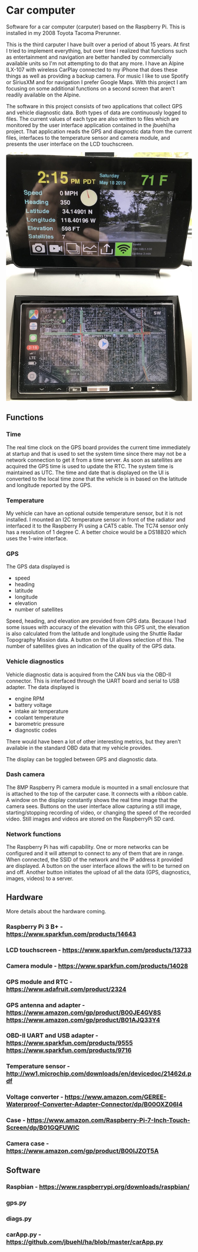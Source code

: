 # Car computer

Software for a car computer (carputer) based on the Raspberry Pi.  This is installed in my 2008 Toyota Tacoma Prerunner.

This is the third carputer I have built over a period of about 15 years.  At first I tried to implement everything, but over time I realized that functions such as entertainment and navigation are better handled by commercially available units so I'm not attempting to do that any more.  I have an Alpine ILX-107 with wireless CarPlay connected to my iPhone that does these things as well as providing a backup camera.  For music I like to use Spotify or SiriusXM and for navigation I prefer Google Maps.  With this project I am focusing on some additional functions on a second screen that aren't readily available on the Alpine.

The software in this project consists of two applications that collect GPS and vehicle diagnostic data.  Both types of data are continuously logged to files.  The current values of each type are also written to files which are monitored by the user interface application contained in the jbuehl/ha project.  That application reads the GPS and diagnostic data from the current files, interfaces to the temperature sensor and camera module, and presents the user interface on the LCD touchscreen.

![photo](docs/IMG_6727.JPG)

## Functions

### Time

The real time clock on the GPS board provides the current time immediately at startup and that is used to set the system time since there may not be a network connection to get it from a time server.  As soon as satellites are acquired the GPS time is used to update the RTC.  The system time is maintained as UTC.  The time and date that is displayed on the UI is converted to the local time zone that the vehicle is in based on the latitude and longitude reported by the GPS.

### Temperature

My vehicle can have an optional outside temperature sensor, but it is not installed.  I mounted an I2C temperature sensor in front of the radiator and interfaced it to the Raspberry Pi using a CAT5 cable.  The TC74 sensor only has a resolution of 1 degree C.  A better choice would be a DS18B20 which uses the 1-wire interface.

### GPS

The GPS data displayed is

- speed
- heading
- latitude
- longitude
- elevation
- number of satellites

Speed, heading, and elevation are provided from GPS data.  Because I had some issues with accuracy of the elevation with this GPS unit, the elevation is also calculated from the latitude and longitude using the Shuttle Radar Topography Mission data.  A button on the UI allows selection of this.  The number of satellites gives an indication of the quality of the GPS data.  

### Vehicle diagnostics

Vehicle diagnostic data is acquired from the CAN bus via the OBD-II connector.  This is interfaced through the UART board and serial to USB adapter.  The data displayed is

- engine RPM
- battery voltage
- intake air temperature
- coolant temperature
- barometric pressure
- diagnostic codes

There would have been a lot of other interesting metrics, but they aren't available in the standard OBD data that my vehicle provides.

The display can be toggled between GPS and diagnostic data.

### Dash camera

The 8MP Raspberry Pi camera module is mounted in a small enclosure that is attached to the top of the carputer case.  It connects with a ribbon cable.  A window on the display constantly shows the real time image that the camera sees.  Buttons on the user interface allow capturing a still image, starting/stopping recording of video, or changing the speed of the recorded video.  Still images and videos are stored on the RaspberryPi SD card.

### Network functions

The Raspberry Pi has wifi capability.  One or more networks can be configured and it will attempt to connect to any of them that are in range.  When connected, the SSID of the network and the IP address it provided are displayed.  A button on the user interface allows the wifi to be turned on and off.  Another button initiates the upload of all the data (GPS, diagnostics, images, videos) to a server.

## Hardware

More details about the hardware coming.

### Raspberry Pi 3 B+ - https://www.sparkfun.com/products/14643
### LCD touchscreen - https://www.sparkfun.com/products/13733
### Camera module - https://www.sparkfun.com/products/14028
### GPS module and RTC - https://www.adafruit.com/product/2324
### GPS antenna and adapter - https://www.amazon.com/gp/product/B00JE4GV8S https://www.amazon.com/gp/product/B01AJQ33Y4
### OBD-II UART and USB adapter - https://www.sparkfun.com/products/9555 https://www.sparkfun.com/products/9716
### Temperature sensor - http://ww1.microchip.com/downloads/en/devicedoc/21462d.pdf
### Voltage converter - https://www.amazon.com/GEREE-Waterproof-Converter-Adapter-Connector/dp/B00OXZ06I4
### Case - https://www.amazon.com/Raspberry-Pi-7-Inch-Touch-Screen/dp/B01GQFUWIC
### Camera case - https://www.amazon.com/gp/product/B00IJZOT5A

## Software

### Raspbian - https://www.raspberrypi.org/downloads/raspbian/
### gps.py
### diags.py
### carApp.py - https://github.com/jbuehl/ha/blob/master/carApp.py
